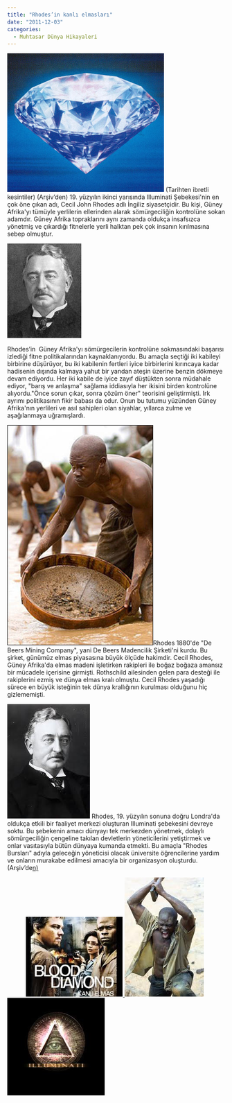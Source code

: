```yaml
---
title: "Rhodes’in kanlı elmasları"
date: "2011-12-03"
categories: 
  - Muhtasar Dünya Hikayaleri
---
```


[![saf-elmas.jpg](../uploads/2011/12/saf-elmas.jpg)](../uploads/2011/12/saf-elmas.jpg "saf-elmas.jpg") (Tarihten ibretli kesintiler) (Arşiv’den) 19. yüzyılın ikinci yarısında Illuminati Şebekesi'nin en çok öne çıkan adı, Cecil John Rhodes adlı İngiliz siyasetçidir. Bu kişi, Güney Afrika'yı tümüyle yerlilerin ellerinden alarak sömürgeciliğin kontrolüne sokan adamdır. Güney Afrika topraklarını aynı zamanda oldukça insafsızca yönetmiş ve çıkardığı fitnelerle yerli halktan pek çok insanın kırılmasına sebep olmuştur.

[![rodes.jpg](../uploads/2011/12/rodes.jpg)](../uploads/2011/12/rodes.jpg "rodes.jpg")

Rhodes’in  Güney Afrika'yı sömürgecilerin kontrolüne sokmasındaki başarısı izlediği fitne politikalarından kaynaklanıyordu. Bu amaçla seçtiği iki kabileyi birbirine düşürüyor, bu iki kabilenin fertleri iyice birbirlerini kırıncaya kadar hadisenin dışında kalmaya yahut bir yandan ateşin üzerine benzin dökmeye devam ediyordu. Her iki kabile de iyice zayıf düştükten sonra müdahale ediyor, "barış ve anlaşma" sağlama iddiasıyla her ikisini birden kontrolüne alıyordu."Önce sorun çıkar, sonra çözüm öner" teorisini geliştirmişti. Irk ayrımı politikasının fikir babası da odur. Onun bu tutumu yüzünden Güney Afrika'nın yerlileri ve asıl sahipleri olan siyahlar, yıllarca zulme ve aşağılanmaya uğramışlardı.

[![elmmma.jpg](../uploads/2011/12/elmmma.jpg)](../uploads/2011/12/elmmma.jpg "elmmma.jpg")Rhodes 1880'de "De Beers Mining Company", yani De Beers Madencilik Şirketi'ni kurdu. Bu şirket, günümüz elmas piyasasına büyük ölçüde hakimdir. Cecil Rhodes, Güney Afrika'da elmas madeni işletirken rakipleri ile boğaz boğaza amansız bir mücadele içerisine girmişti. Rothschild ailesinden gelen para desteği ile rakiplerini ezmiş ve dünya elmas kralı olmuştu. Cecil Rhodes yaşadığı sürece en büyük isteğinin tek dünya krallığının kurulması olduğunu hiç gizlememişti.

[![rodesss.jpg](../uploads/2011/12/rodesss.jpg)](../uploads/2011/12/rodesss.jpg "rodesss.jpg") Rhodes, 19. yüzyılın sonuna doğru Londra'da oldukça etkili bir faaliyet merkezi oluşturan Illuminati şebekesini devreye soktu. Bu şebekenin amacı dünyayı tek merkezden yönetmek, dolaylı sömürgeciliğin çengeline takılan devletlerin yöneticilerini yetiştirmek ve onlar vasıtasıyla bütün dünyaya kumanda etmekti. Bu amaçla "Rhodes Bursları" adıyla geleceğin yöneticisi olacak üniversite öğrencilerine yardım ve onların murakabe edilmesi amacıyla bir organizasyon oluşturdu. (Arşiv’de[n)](../uploads/2011/12/elmas.jpg "elmas.jpg")   

           [![elmas.jpg](../uploads/2011/12/elmas.jpg)](../uploads/2011/12/elmas.jpg "elmas.jpg")[ ](../uploads/2011/12/elmasss.jpg "elmasss.jpg")[![elmasss.jpg](../uploads/2011/12/elmasss.jpg) ](../uploads/2011/12/elmasss.jpg "elmasss.jpg")[![ill.jpg](../uploads/2011/12/ill.jpg)](../uploads/2011/12/ill.jpg "ill.jpg")
